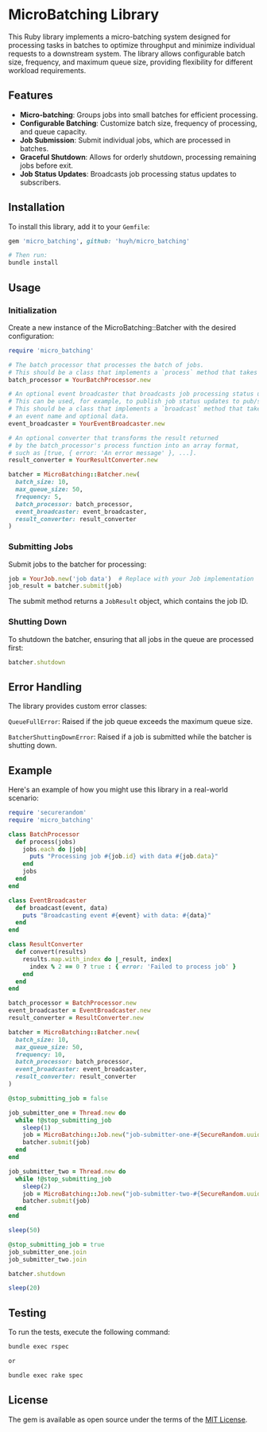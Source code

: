 # MicroBatching Library

This Ruby library implements a micro-batching system designed for processing tasks in batches to optimize throughput and minimize individual requests to a downstream system. The library allows configurable batch size, frequency, and maximum queue size, providing flexibility for different workload requirements.

## Features

- **Micro-batching**: Groups jobs into small batches for efficient processing.
- **Configurable Batching**: Customize batch size, frequency of processing, and queue capacity.
- **Job Submission**: Submit individual jobs, which are processed in batches.
- **Graceful Shutdown**: Allows for orderly shutdown, processing remaining jobs before exit.
- **Job Status Updates**: Broadcasts job processing status updates to subscribers.

## Installation

To install this library, add it to your `Gemfile`:

```ruby
gem 'micro_batching', github: 'huyh/micro_batching'

# Then run:
bundle install
```

## Usage
### Initialization
Create a new instance of the MicroBatching::Batcher with the desired configuration:

```ruby
require 'micro_batching'

# The batch processor that processes the batch of jobs.
# This should be a class that implements a `process` method that takes an array of jobs.
batch_processor = YourBatchProcessor.new

# An optional event broadcaster that broadcasts job processing status updates to subscribers. 
# This can be used, for example, to publish job status updates to pub/sub channels.
# This should be a class that implements a `broadcast` method that takes 
# an event name and optional data.
event_broadcaster = YourEventBroadcaster.new

# An optional converter that transforms the result returned
# by the batch_processor's process function into an array format, 
# such as [true, { error: 'An error message' }, ...].
result_converter = YourResultConverter.new

batcher = MicroBatching::Batcher.new(
  batch_size: 10,
  max_queue_size: 50,
  frequency: 5,
  batch_processor: batch_processor,
  event_broadcaster: event_broadcaster,
  result_converter: result_converter
)
```

### Submitting Jobs
Submit jobs to the batcher for processing:

```ruby
job = YourJob.new('job data')  # Replace with your Job implementation
job_result = batcher.submit(job)
```
The submit method returns a `JobResult` object, which contains the job ID.

### Shutting Down
To shutdown the batcher, ensuring that all jobs in the queue are processed first:

```ruby
batcher.shutdown
```
## Error Handling
The library provides custom error classes:

`QueueFullError`: Raised if the job queue exceeds the maximum queue size.

`BatcherShuttingDownError`: Raised if a job is submitted while the batcher is shutting down.

## Example
Here's an example of how you might use this library in a real-world scenario:

```ruby
require 'securerandom'
require 'micro_batching'

class BatchProcessor
  def process(jobs)
    jobs.each do |job|
      puts "Processing job #{job.id} with data #{job.data}"
    end
    jobs
  end
end

class EventBroadcaster
  def broadcast(event, data)
    puts "Broadcasting event #{event} with data: #{data}"
  end
end

class ResultConverter
  def convert(results)
    results.map.with_index do |_result, index|
      index % 2 == 0 ? true : { error: 'Failed to process job' }
    end
  end
end

batch_processor = BatchProcessor.new
event_broadcaster = EventBroadcaster.new
result_converter = ResultConverter.new

batcher = MicroBatching::Batcher.new(
  batch_size: 10,
  max_queue_size: 50,
  frequency: 10,
  batch_processor: batch_processor,
  event_broadcaster: event_broadcaster,
  result_converter: result_converter
)

@stop_submitting_job = false

job_submitter_one = Thread.new do
  while !@stop_submitting_job
    sleep(1)
    job = MicroBatching::Job.new("job-submitter-one-#{SecureRandom.uuid}")
    batcher.submit(job)
  end
end

job_submitter_two = Thread.new do
  while !@stop_submitting_job
    sleep(2)
    job = MicroBatching::Job.new("job-submitter-two-#{SecureRandom.uuid}")
    batcher.submit(job)
  end
end

sleep(50)

@stop_submitting_job = true
job_submitter_one.join
job_submitter_two.join

batcher.shutdown

sleep(20)
```

## Testing
To run the tests, execute the following command:

```bash
bundle exec rspec

or

bundle exec rake spec
```

## License

The gem is available as open source under the terms of the [MIT License](https://opensource.org/licenses/MIT).
